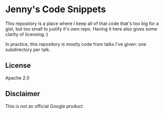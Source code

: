 # Jenny's Code Snippets

This repository is a place where I keep all of that code that's too big for a gist, but too small to justify it's own repo. Having it here also gives some clarity of licensing :)

In practice, this repository is mostly code from talks I've given: one subdirectory per talk. 

## License

Apache 2.0

## Disclaimer

This is not an official Google product.
